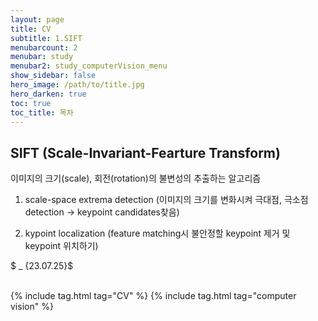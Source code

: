 ```yaml
---
layout: page
title: CV
subtitle: 1.SIFT
menubarcount: 2
menubar: study
menubar2: study_computerVision_menu
show_sidebar: false
hero_image: /path/to/title.jpg
hero_darken: true
toc: true
toc_title: 목차
---
```


## **SIFT (Scale-Invariant-Fearture Transform)**
이미지의 크기(scale), 회전(rotation)의 불변성의 추출하는 알고리즘

1. scale-space extrema detection (이미지의 크기를 변화시켜 극대점, 극소점 detection -> keypoint candidates찾음)

2. kypoint localization (feature matching시 불안정할 keypoint 제거 및 keypoint 위치하기)

$ _ {23.07.25}$<br/><br/>



{% include tag.html tag="CV" %}  {% include tag.html tag="computer vision" %}